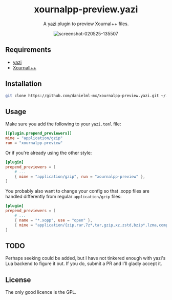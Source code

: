 <div align="center">

# xournalpp-preview.yazi

A [yazi](https://github.com/sxyazi/yazi) plugin to preview Xournal++ files.

![screenshot-020525-135507](https://github.com/user-attachments/assets/0abeb95a-aedc-446c-8238-938d557a0528)

## 

</div>

## Requirements
- [yazi](https://github.com/sxyazi/yazi)
- [Xournall++](https://xournalpp.github.io/)

## Installation
```sh
git clone https://github.com/danielml-mx/xournalpp-preview.yazi.git ~/.config/yazi/plugins/
```

## Usage

Make sure you add the following to your `yazi.toml` file:

```toml
[[plugin.prepend_previewers]]
mime = "application/gzip"
run = "xournalpp-preview"
```

Or if you're already using the other style:
```toml
[plugin]
prepend_previewers = [
    # ...
    { mime = "application/gzip", run = "xournalpp-preview" },
]
```

You probably also want to change your config so that .xopp files are handled differently from regular `application/gzip` files:
```toml
[plugin]
prepend_previewers = [
    # ...
	{ name = "*.xopp", use = "open" },
	{ mime = "application/{zip,rar,7z*,tar,gzip,xz,zstd,bzip*,lzma,compress,archive,cpio,arj,xar,ms-cab*}", use = [ "extract", "reveal" ] },
]
```

## TODO
Perhaps seeking could be added, but I have not tinkered enough with yazi's Lua backend to figure it out. If you do, submit a PR and I'll gladly accept it.

## License
The only good licence is the GPL.
